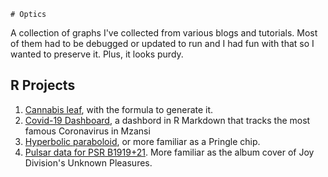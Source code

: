 	# Optics
A collection of graphs I've collected from various blogs and tutorials. Most of them had to be debugged or updated to run and I had fun with that so I wanted to preserve it. Plus, it looks purdy.

## R Projects
1. [Cannabis leaf](https://github.com/DevilEars/Optics/tree/master/R_Projects/Cannabis), with the formula to generate it.
1. [Covid-19 Dashboard](), a dashbord in R Markdown that tracks the most famous Coronavirus in Mzansi	
1. [Hyperbolic paraboloid](https://github.com/DevilEars/Optics/tree/master/R_Projects/Pringle), or more familiar as a Pringle chip.
1. [Pulsar data for PSR B1919+21](https://github.com/DevilEars/Optics/tree/master/R_Projects/Pulsar). More familiar as the album cover of Joy Division's Unknown Pleasures.
